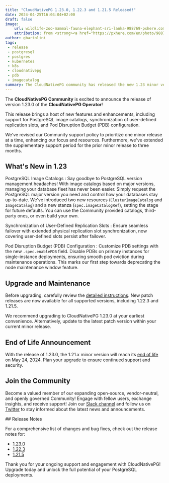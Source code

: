 ```yaml
---
title: "CloudNativePG 1.23.0, 1.22.3 and 1.21.5 Released!"
date: 2024-04-25T16:04:04+02:00
draft: false
image:
    url: wildlife-zoo-mammal-fauna-elephant-sri-lanka-988769-pxhere.com.jpg
    attribution: from <strong><a href="https://pxhere.com/en/photo/988769?utm_content=clipUser&utm_medium=referral&utm_source=pxhere">PxHere</a></strong>
author: gbartolini
tags:
 - release
 - postgresql
 - postgres
 - kubernetes
 - k8s
 - cloudnativepg
 - pdb
 - imagecatalog
summary: The CloudNativePG community has released the new 1.23 minor version and a new update for the supported 1.22 and 1.21 versions of the CloudNativePG operator.
---
```

The **CloudNativePG Community** is excited to announce the release of version
1.23.0 of the **CloudNativePG Operator**!

This release brings a host of new features and enhancements, including support
for PostgreSQL image catalogs, synchronization of user-defined replication
slots, and Pod Disruption Budget (PDB) configuration.

We've revised our Community support policy to prioritize one minor release at a
time, enhancing our focus and resources. Furthermore, we've extended the
supplementary support period for the prior minor release to three months.

## What's New in 1.23

PostgreSQL Image Catalogs
:   Say goodbye to PostgreSQL version management headaches! With image catalogs
    based on major versions, managing your database fleet has never been easier.
    Simply request the PostgreSQL major version you need and control how your
    databases stay up-to-date. We've introduced two new resources
    (`ClusterImageCatalog` and `ImageCatalog`) and a new stanza
    (`spec.imageCatalogRef`), setting the stage for future defaults. You can use
    the Community provided catalogs, third-party ones, or even build your own.

Synchronization of User-Defined Replication Slots
:   Ensure seamless failover with extended physical replication slot
    synchronization, now covering user-defined slots persist after failover.

Pod Disruption Budget (PDB) Configuration
:   Customize PDB settings with the new `.spec.enablePDB` field. Disable PDBs
    on primary instances for single-instance deployments, ensuring smooth pod
    eviction during maintenance operations. This marks our first step towards
    deprecating the node maintenance window feature.

## Upgrade and Maintenance

Before upgrading, carefully review the
[detailed instructions](https://cloudnative-pg.io/documentation/current/installation_upgrade/#upgrading-to-1230-1223-or-1215).
New patch releases are now available for all supported versions, including
1.22.3 and 1.21.5.

We recommend upgrading to CloudNativePG 1.23.0 at your earliest convenience.
Alternatively, update to the latest patch version within your current minor
release.

## End of Life Announcement

With the release of 1.23.0, the 1.21.x minor version will reach its [end of
life](https://cloudnative-pg.io/documentation/1.23/supported_releases/#support-status-of-cloudnativepg-releases)
on May 24, 2024. Plan your upgrade to ensure continued support and
security.

## Join the Community

Become a valued member of our expanding open-source, vendor-neutral, and openly
governed Community! Engage with fellow users, exchange insights, and receive
support! Join our [Slack channel](https://cloudnativepg.slack.com/join/shared_invite/zt-237bhehx3-htDW2kz2hKJxEhn1W4VTnw#/shared-invite/email)
and follow us on [Twitter](https://twitter.com/CloudNativePg) to stay informed
about the latest news and announcements.

## Release Notes

For a comprehensive list of changes and bug fixes, check out the release notes
for:

- [1.23.0](https://cloudnative-pg.io/documentation/1.23/release_notes/v1.23/)
- [1.22.3](https://cloudnative-pg.io/documentation/1.22/release_notes/v1.22/)
- [1.21.5](https://cloudnative-pg.io/documentation/1.21/release_notes/v1.21/)

Thank you for your ongoing support and engagement with CloudNativePG! Upgrade
today and unlock the full potential of your PostgreSQL deployments.

<!--
# About CloudNativePG

[CloudNativePG](https://cloudnative-pg.io) stands as a groundbreaking
open-source Kubernetes Operator designed explicitly for PostgreSQL workloads.
Seamlessly orchestrating the entire life cycle of a PostgreSQL cluster,
CloudNativePG takes charge from bootstrapping and configuration to ensuring
high availability, connection routing, and comprehensive backup and disaster
recovery mechanisms.
Leveraging PostgreSQL's native streaming replication, CloudNativePG efficiently
distributes data across pods, nodes, and zones, utilizing standard Kubernetes
patterns. This enables seamless scaling of replicas in a Kubernetes-native
manner, with the operator autonomously and safely reconfiguring replication as
needed.
Originally conceived and supported by [EDB](https://www.enterprisedb.com/),
CloudNativePG represents a paradigm shift in managing PostgreSQL workloads
within Kubernetes environments.

-->
<!--
Tweet
Excited to announce the release of #CloudNativePG versions 1.23.0, 1.22.3, and 1.21.5! 🚀 Update now for new features like image catalogs, user-defined replication slots synchronization, and PDB configuration. Enhance usability and squash bugs with the latest upgrade.

Learn more: https://cloudnative-pg.io/blog/cloudnative-pg-1-23.0-released/!

#PostgreSQL #operator #Kubernetes #databases #postgres

--->
